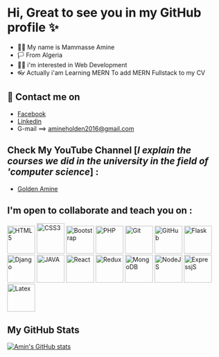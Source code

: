 # Hi, Great to see you in my GitHub profile :sparkles:

- :frowning_man: My name is Mammasse Amine
- 🏳 From Algeria  
- :man_technologist: i'm interested in Web Development
- :eyeglasses: Actually i'am Learning MERN To add MERN Fullstack to my CV

## :calling:	Contact me on 
 - [Facebook](https://www.facebook.com/amine.davide.96)
 - [Linkedin](https://www.linkedin.com/in/aminemammasse/)
 - G-mail ==> amineholden2016@gmail.com
 
 ## Check My YouTube Channel [*I explain the courses we did in the university in the field of 'computer science*] :
 - [Golden Amine](https://www.youtube.com/channel/UCAJ9nl5FLfy2CyrJ1GE7XpA)

 ## I'm open to collaborate and teach you on :
<p float="left">
<img src="https://cdn.worldvectorlogo.com/logos/html-1.svg" height="64" width="64" title="HTML5"/>

<img src="https://cdn.worldvectorlogo.com/logos/css-3.svg" height="70" width="64" title="CSS3" />
 
<img src="https://cdn.worldvectorlogo.com/logos/bootstrap-5-1.svg" height="64" width="64" title="Bootstrap" />
 

<img src="https://cdn.worldvectorlogo.com/logos/php-1.svg" height="64" width="64" title="PHP" />
 
<img src="https://cdn.worldvectorlogo.com/logos/git.svg" height="64" width="64" title="Git" />

<img src="https://cdn.worldvectorlogo.com/logos/github-icon-1.svg" height="64" width="64" title="GitHub" />
 
<img src ="https://cdn.worldvectorlogo.com/logos/flask.svg" height="64" width="64" title="Flask" />

<img src="https://cdn.worldvectorlogo.com/logos/django-community.svg" height="64" width="64" title="Django" />
 
<img src="https://cdn.worldvectorlogo.com/logos/java-4.svg" height="64" width="64" title="JAVA" />

 <img src="https://cdn.worldvectorlogo.com/logos/react-2.svg" height="64" width="64" title="React" />
 
 <img src="https://cdn.worldvectorlogo.com/logos/redux.svg" height="64" width="64" title="Redux" />
 
 <img src="https://cdn.worldvectorlogo.com/logos/mongodb-icon-1.svg" height="64" width="64" title="MongoDB" />
 
  <img src="https://cdn.worldvectorlogo.com/logos/nodejs-1.svg" height="64" width="64" title="NodeJS" />
 
  <img src="https://cdn.worldvectorlogo.com/logos/express-109.svg" height="64" width="64" title="ExpressjS" />
 
<img src="https://cdn.worldvectorlogo.com/logos/latex.svg" height="64" width="64" title="Latex" />
</p>

## My GitHub Stats

[![Amin's GitHub stats](https://github-readme-stats.vercel.app/api?username=MammasseAmine)](https://github.com/anuraghazra/github-readme-stats)
<!---
MammasseAmine/MammasseAmine is a ✨ special ✨ repository because its `README.md` (this file) appears on your GitHub profile.
You can click the Preview link to take a look at your changes.
--->
